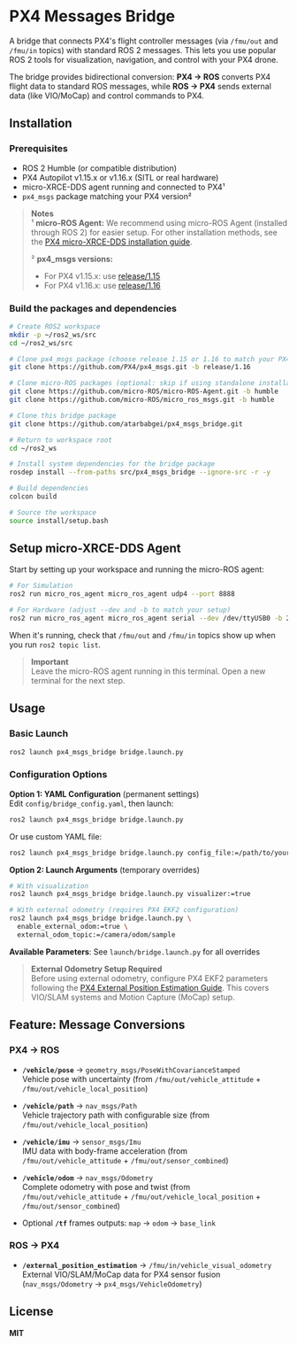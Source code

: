 # PX4 Messages Bridge

A bridge that connects PX4's flight controller messages (via `/fmu/out` and `/fmu/in` topics) with standard ROS 2 messages. This lets you use popular ROS 2 tools for visualization, navigation, and control with your PX4 drone.

The bridge provides bidirectional conversion: **PX4 → ROS** converts PX4 flight data to standard ROS messages, while **ROS → PX4** sends external data (like VIO/MoCap) and control commands to PX4.

## Installation

### Prerequisites

- ROS 2 Humble (or compatible distribution)
- PX4 Autopilot v1.15.x or v1.16.x (SITL or real hardware)
- micro-XRCE-DDS agent running and connected to PX4¹
- `px4_msgs` package matching your PX4 version²

> **Notes**  
> ¹ **micro-ROS Agent:** We recommend using micro-ROS Agent (installed through ROS 2) for easier setup. For other installation methods, see the [PX4 micro-XRCE-DDS installation guide](https://docs.px4.io/main/en/middleware/uxrce_dds.html#micro-xrce-dds-agent-installation).  
>   
> ² **px4_msgs versions:**  
> - For PX4 v1.15.x: use [release/1.15](https://github.com/PX4/px4_msgs/tree/release/1.15)  
> - For PX4 v1.16.x: use [release/1.16](https://github.com/PX4/px4_msgs/tree/release/1.16)




### Build the packages and dependencies

```bash
# Create ROS2 workspace 
mkdir -p ~/ros2_ws/src
cd ~/ros2_ws/src

# Clone px4_msgs package (choose release 1.15 or 1.16 to match your PX4 version)
git clone https://github.com/PX4/px4_msgs.git -b release/1.16

# Clone micro-ROS packages (optional: skip if using standalone installation)
git clone https://github.com/micro-ROS/micro-ROS-Agent.git -b humble
git clone https://github.com/micro-ROS/micro_ros_msgs.git -b humble

# Clone this bridge package
git clone https://github.com/atarbabgei/px4_msgs_bridge.git

# Return to workspace root
cd ~/ros2_ws

# Install system dependencies for the bridge package
rosdep install --from-paths src/px4_msgs_bridge --ignore-src -r -y

# Build dependencies
colcon build

# Source the workspace
source install/setup.bash
```

## Setup micro-XRCE-DDS Agent

Start by setting up your workspace and running the micro-ROS agent:

```bash
# For Simulation
ros2 run micro_ros_agent micro_ros_agent udp4 --port 8888

# For Hardware (adjust --dev and -b to match your setup)
ros2 run micro_ros_agent micro_ros_agent serial --dev /dev/ttyUSB0 -b 2000000
```

When it's running, check that `/fmu/out` and `/fmu/in` topics show up when you run `ros2 topic list`.

> **Important**  
> Leave the micro-ROS agent running in this terminal. Open a new terminal for the next step.

## Usage

### Basic Launch
```bash
ros2 launch px4_msgs_bridge bridge.launch.py
```

### Configuration Options

**Option 1: YAML Configuration** (permanent settings)  
Edit `config/bridge_config.yaml`, then launch:
```bash
ros2 launch px4_msgs_bridge bridge.launch.py
```

Or use custom YAML file:
```bash
ros2 launch px4_msgs_bridge bridge.launch.py config_file:=/path/to/your/config.yaml
```

**Option 2: Launch Arguments** (temporary overrides)
```bash
# With visualization
ros2 launch px4_msgs_bridge bridge.launch.py visualizer:=true

# With external odometry (requires PX4 EKF2 configuration)
ros2 launch px4_msgs_bridge bridge.launch.py \
  enable_external_odom:=true \
  external_odom_topic:=/camera/odom/sample
```

**Available Parameters**: See `launch/bridge.launch.py` for all overrides

> **External Odometry Setup Required**  
> Before using external odometry, configure PX4 EKF2 parameters following the [PX4 External Position Estimation Guide](https://docs.px4.io/main/en/ros/external_position_estimation.html). This covers VIO/SLAM systems and Motion Capture (MoCap) setup.

## Feature: Message Conversions

### PX4 → ROS 
- **`/vehicle/pose`** → `geometry_msgs/PoseWithCovarianceStamped`  
  Vehicle pose with uncertainty (from `/fmu/out/vehicle_attitude` + `/fmu/out/vehicle_local_position`)
- **`/vehicle/path`** → `nav_msgs/Path`  
  Vehicle trajectory path with configurable size (from `/fmu/out/vehicle_local_position`)
- **`/vehicle/imu`** → `sensor_msgs/Imu`  
  IMU data with body-frame acceleration (from `/fmu/out/vehicle_attitude` + `/fmu/out/sensor_combined`)
- **`/vehicle/odom`** → `nav_msgs/Odometry`  
  Complete odometry with pose and twist (from `/fmu/out/vehicle_attitude` + `/fmu/out/vehicle_local_position` + `/fmu/out/sensor_combined`)

- Optional **`/tf`** frames outputs: `map` → `odom` → `base_link` 

### ROS → PX4
- **`/external_position_estimation`** → `/fmu/in/vehicle_visual_odometry`  
  External VIO/SLAM/MoCap data for PX4 sensor fusion (`nav_msgs/Odometry` → `px4_msgs/VehicleOdometry`)


## License

**MIT**